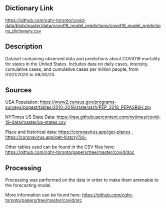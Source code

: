 ## Dictionary Link
https://github.com/cghr-toronto/covid-data/blob/master/data/covid19_model_predictions/covid19_model_predictions_dictionary.csv

## Description
Dataset containing observed data and predictions about COVID19 mortality for states in the United States. Includes data 
on daily cases, intensity, cumulative cases,  and cumulative cases per million people, from 01/01/2020 to 09/30/20. 

## Sources
USA Population: https://www2.census.gov/programs-surveys/popest/tables/2010-2018/state/asrh/PEP_2018_PEPASR6H.zip

NYTimes US State Data: https://raw.githubusercontent.com/nytimes/covid-19-data/master/us-states.csv

Place and historical data: https://coronavirus.app/get-places , https://coronavirus.app/get-history?id=

Other tables used can be found in the CSV files here:
https://github.com/cghr-toronto/papers/tree/master/covid/doc

## Processing
Processing was performed on the data in order to make them amenable to the forecasting model.

More information can be found here:
https://github.com/cghr-toronto/papers/tree/master/covid/src
